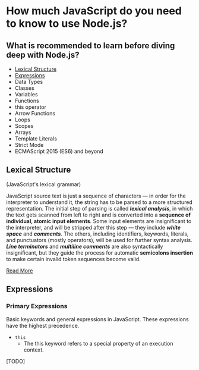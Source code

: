 # How much JavaScript do you need to know to use Node.js?

## What is recommended to learn before diving deep with Node.js?

- [Lexical Structure](#lexical-structure)
- [Expressions](#expressions)
- Data Types
- Classes
- Variables
- Functions
- this operator
- Arrow Functions
- Loops
- Scopes
- Arrays
- Template Literals
- Strict Mode
- ECMAScript 2015 (ES6) and beyond

## Lexical Structure

(JavaScript's lexical grammar)

JavaScript source text is just a sequence of characters — in order for the interpreter to understand it, the string has to be parsed to a more structured representation. The initial step of parsing is called **_lexical analysis_**, in which the text gets scanned from left to right and is converted into a **sequence of individual, atomic input elements**. Some input elements are insignificant to the interpreter, and will be stripped after this step — they include **_white space_** and **_comments_**. The others, including identifiers, keywords, literals, and punctuators (mostly operators), will be used for further syntax analysis. **_Line terminators_** and **_multiline comments_** are also syntactically insignificant, but they guide the process for automatic **semicolons insertion** to make certain invalid token sequences become valid.

[Read More](https://developer.mozilla.org/en-US/docs/Web/JavaScript/Reference/Lexical_grammar)

## Expressions

### Primary Expressions

Basic keywords and general expressions in JavaScript. These expressions have the highest precedence.

- `this`
  - The this keyword refers to a special property of an execution context.

[TODO]
